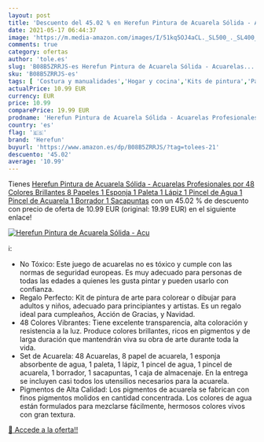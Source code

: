 ```yaml
---
layout: post
title: 'Descuento del 45.02 % en Herefun Pintura de Acuarela Sólida - Acu'
date: 2021-05-17 06:44:37
image: 'https://m.media-amazon.com/images/I/51kq5OJ4aCL._SL500_._SL400_.jpg'
comments: true
category: ofertas
author: 'tole.es'
slug: 'B08B5ZRRJS-es Herefun Pintura de Acuarela Sólida - Acuarelas...'
sku: 'B08B5ZRRJS-es'
tags: [ 'Costura y manualidades','Hogar y cocina','Kits de pintura','Paletas de pintura','Pintura','acuarelas','herefun','lápiz', ]
actualPrice: 10.99 EUR
currency: EUR
price: 10.99
comparePrice: 19.99 EUR
prodname: 'Herefun Pintura de Acuarela Sólida - Acuarelas Profesionales por 48 Colores Brillantes  8 Papeles  1 Esponja  1 Paleta  1 Lápiz  1 Pincel de Agua  1 Pincel de Acuarela  1 Borrador  1 Sacapuntas'
country: 'es'
flag: '🇪🇸'
brand: 'Herefun'
buyurl: 'https://www.amazon.es/dp/B08B5ZRRJS/?tag=tolees-21'
descuento: '45.02'
average: '10.99'
---
```


Tienes [Herefun Pintura de Acuarela Sólida - Acuarelas Profesionales por 48 Colores Brillantes  8 Papeles  1 Esponja  1 Paleta  1 Lápiz  1 Pincel de Agua  1 Pincel de Acuarela  1 Borrador  1 Sacapuntas](https://www.amazon.es/dp/B08B5ZRRJS/?tag=tolees-21) con un 45.02 % de descuento con precio de oferta de 10.99 EUR (original: 19.99 EUR) en el siguiente enlace!

[![Herefun Pintura de Acuarela Sólida - Acu](https://m.media-amazon.com/images/I/51kq5OJ4aCL._SL500_._SL400_.jpg)](https://www.amazon.es/dp/B08B5ZRRJS/?tag=tolees-21)

ℹ️:

- No Tóxico: Este juego de acuarelas no es tóxico y cumple con las normas de seguridad europeas. Es muy adecuado para personas de todas las edades a quienes les gusta pintar y pueden usarlo con confianza.
- Regalo Perfecto: Kit de pintura de arte para colorear o dibujar para adultos y niños, adecuado para principiantes y artistas. Es un regalo ideal para cumpleaños, Acción de Gracias, y Navidad.
- 48 Colores Vibrantes: Tiene excelente transparencia, alta coloración y resistencia a la luz. Produce colores brillantes, ricos en pigmentos y de larga duración que mantendrán viva su obra de arte durante toda la vida.
- Set de Acuarela: 48 Acuarelas, 8 papel de acuarela, 1 esponja absorbente de agua, 1 paleta, 1 lápiz, 1 pincel de agua, 1 pincel de acuarela, 1 borrador, 1 sacapuntas, 1 caja de almacenaje. En la entrega se incluyen casi todos los utensilios necesarios para la acuarela.
- Pigmentos de Alta Calidad: Los pigmentos de acuarela se fabrican con finos pigmentos molidos en cantidad concentrada. Los colores de agua están formulados para mezclarse fácilmente, hermosos colores vivos con gran textura.

[🛒 Accede a la oferta!!](https://www.amazon.es/dp/B08B5ZRRJS/?tag=tolees-21)
